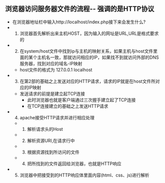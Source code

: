 ## 浏览器访问服务器文件的流程-- 强调的是HTTP协议
- 在浏览器地址栏中输入http://localhost/index.php接下来会发生什么?
- 1. 浏览器首先解析出来主机HOST，因为输入的网址是URL,URL是格式要求的
- 2. 在system/host文件中找到ip与主机的映射关系，如果主机与host文件里面的某个主机名一致，那就访问相应的IP，如果找不到就访问外部的DNS服务器，找到对应的域名-IP映射 
    * host文件的格式为 127.0.0.1 localhost
- 3. 在第2部的基础之上发送对应的HTTP请求，请求的IP就是在host文件所对应的IP映射
    * 发送请求的前提是建立起TCP连接
        * 此时浏览器也就是客户端通过三次握手建立起了TCP连接
        * 在TCP连接建立的基础之上发送HTTP请求
- 4. apache接受HTTP请求并进行相应处理
    * 1. 解析请求头的Host
    * 2. 解析资源URI,在请求行中
    * 3. 根据资源找到所访问的文件
    * 4. 把所找到的文件返回给浏览器，也就是HTTP响应
- 5. 浏览器中把接受到的HTTP响应体里面内容(html、css、js)进行解析